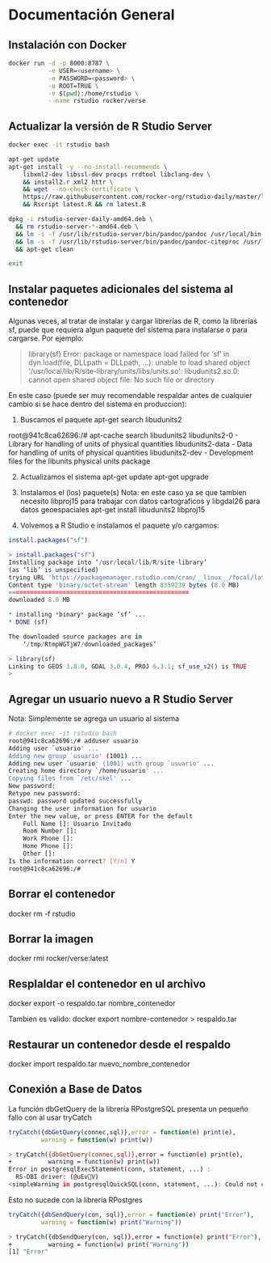 # Documentación General

## Instalación con Docker
```Bash
docker run -d -p 8000:8787 \
           -e USER=<username> \
           -e PASSWORD=<password> \
           -e ROOT=TRUE \
           -v $(pwd):/home/rstudio \
           --name rstudio rocker/verse
```

## Actualizar la versión de R Studio Server
```Bash
docker exec -it rstudio bash

apt-get update
apt-get install -y --no-install-recommends \
    libxml2-dev libssl-dev procps rrdtool libclang-dev \
    && install2.r xml2 httr \
    && wget --no-check-certificate \
    https://raw.githubusercontent.com/rocker-org/rstudio-daily/master/latest.R \
    && Rscript latest.R && rm latest.R

dpkg -i rstudio-server-daily-amd64.deb \
  && rm rstudio-server-*-amd64.deb \
  && ln -s -f /usr/lib/rstudio-server/bin/pandoc/pandoc /usr/local/bin \
  && ln -s -f /usr/lib/rstudio-server/bin/pandoc/pandoc-citeproc /usr/local/bin \
  && apt-get clean

exit
```

## Instalar paquetes adicionales del sistema al contenedor
Algunas veces, al tratar de instalar y cargar librerías de R, como la librerías sf, puede que requiera algun paquete del sistema para instalarse o para cargarse. Por ejemplo:

> library(sf)
Error: package or namespace load failed for ‘sf’ in dyn.load(file, DLLpath = DLLpath, ...):
 unable to load shared object '/usr/local/lib/R/site-library/units/libs/units.so':
  libudunits2.so.0: cannot open shared object file: No such file or directory

En este caso (puede ser muy recomendable respaldar antes de cualquier cambio si se hace dentro del sistema en produccion):
1) Buscamos el paquete
apt-get search libudunits2

root@941c8ca62696:/# apt-cache search libudunits2
libudunits2-0 - Library for handling of units of physical quantities
libudunits2-data - Data for handling of units of physical quantities
libudunits2-dev - Development files for the libunits physical units package

2) Actualizamos el sistema
apt-get update
apt-get upgrade

3) Instalamos el (los) paquete(s)
Nota: en este caso ya se que tambien necesito libproj15 para trabajar con datos cartograficos y libgdal26 para datos geoespaciales
apt-get install libudunits2 libproj15

4) Volvemos a R Studio e instalamos el paquete y/o cargamos:
```R
install.packages("sf")

> install.packages("sf")
Installing package into ‘/usr/local/lib/R/site-library’
(as ‘lib’ is unspecified)
trying URL 'https://packagemanager.rstudio.com/cran/__linux__/focal/latest/src/contrib/sf_1.0-8.tar.gz'
Content type 'binary/octet-stream' length 8359239 bytes (8.0 MB)
==================================================
downloaded 8.0 MB

* installing *binary* package ‘sf’ ...
* DONE (sf)

The downloaded source packages are in
	‘/tmp/RtmpWGTjW7/downloaded_packages’

> library(sf)
Linking to GEOS 3.8.0, GDAL 3.0.4, PROJ 6.3.1; sf_use_s2() is TRUE
>
```

## Agregar un usuario nuevo a R Studio Server
Nota: Simplemente se agrega un usuario al sistema

```Bash
# docker exec -it rstudio bash
root@941c8ca62696:/# adduser usuario
Adding user `usuario' ...
Adding new group `usuario' (1001) ...
Adding new user `usuario' (1001) with group `usuario' ...
Creating home directory `/home/usuario' ...
Copying files from `/etc/skel' ...
New password: 
Retype new password: 
passwd: password updated successfully
Changing the user information for usuario
Enter the new value, or press ENTER for the default
	Full Name []: Usuario Invitado
	Room Number []: 
	Work Phone []: 
	Home Phone []: 
	Other []: 
Is the information correct? [Y/n] Y
root@941c8ca62696:/#
```

## Borrar el contenedor
docker rm -f rstudio

## Borrar la imagen
docker rmi rocker/verse:latest

## Resplaldar el contenedor en ul archivo
docker export -o respaldo.tar nombre_contenedor

Tambien es valido:
docker export nombre-contenedor > respaldo.tar

## Restaurar un contenedor desde el respaldo
docker import respaldo.tar nuevo_nombre_contenedor

## Conexión a Base de Datos
La función dbGetQuery de la librería RPostgreSQL presenta un pequeño fallo con al usar tryCatch

```R
tryCatch({dbGetQuery(connec,sql)},error = function(e) print(e),
         warning = function(w) print(w))
```
```Bash
> tryCatch({dbGetQuery(connec,sql)},error = function(e) print(e),
+          warning = function(w) print(w))
Error in postgresqlExecStatement(conn, statement, ...) : 
  RS-DBI driver: (@uEvV)
<simpleWarning in postgresqlQuickSQL(conn, statement, ...): Could not create execute:
```

Esto no sucede con la librería RPostgres
```R
tryCatch({dbSendQuery(con, sql)},error = function(e) print("Error"),
         warning = function(w) print("Warning"))
```
```Bash
> tryCatch({dbSendQuery(con, sql)},error = function(e) print("Error"),
+          warning = function(w) print("Warning"))
[1] "Error"
```
